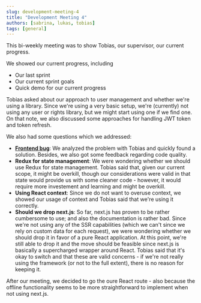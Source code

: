 ```yaml
---
slug: development-meeting-4
title: "Development Meeting 4"
authors: [sabrina, lukas, tobias]
tags: [general]
---
```


This bi-weekly meeting was to show Tobias, our supervisor, our current progress.

We showed our current progress, including

* Our last sprint
* Our current sprint goals
* Quick demo for our current progress

Tobias asked about our approach to user management and whether we're using a library. Since we're using a very basic
setup, we're (currently) not using any user or rights library, but we might start using one if we find one. On that
note, we also discussed some approaches for handling JWT token and token refresh.

We also had some questions which we addressed:

* [**Frontend bug**](https://github.com/gipfeli-io/gipfeli-frontend/issues/31): We analyzed the problem with Tobias and
  quickly found a solution. Besides, we also got some feedback regarding code quality.
* **Redux for state management**: We were wondering whether we should use Redux for state management. Tobias said that,
  given our current scope, it might be overkill, though our considerations were valid in that state would provide us
  with some cleaner code - however, it would require more investement and learning and might be overkill.
* **Using React context**: Since we do not want to overuse context, we showed our usage of context and Tobias said that
  we're using it correctly.
* **Should we drop next.js**: So far, next.js has proven to be rather cumbersome to use; and also the documentation is
  rather bad. Since we're not using any of the SSR capabilities (which we can't since we rely on custom data for each
  request), we were wondering whether we should drop it in favor of a pure React application. At this point, we're still
  able to drop it and the move should be feasible since next.js is basically a supercharged wrapper around React. Tobias
  said that it's okay to switch and that these are valid concerns - if we're not really using the framework (or not to
  the full extent), there is no reason for keeping it.

After our meeting, we decided to go the oure React route - also because the offline functionality seems to be more
straightforward to implement when not using next.js.